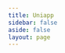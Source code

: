 ```yaml
---
title: Uniapp
sidebar: false
aside: false
layout: page
---
```


<base-index :title="$frontmatter.title"/>
